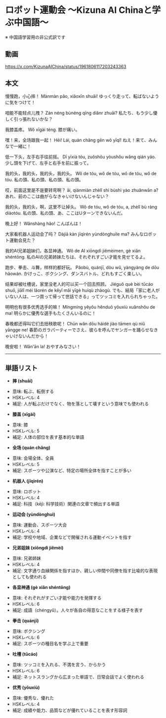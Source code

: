 # ロボット運動会 〜Kizuna AI Chinaと学ぶ中国語〜
※ 中国語学習用の非公式訳です

## 動画
https://x.com/KizunaAIChina/status/1961806117203243363

## 本文

慢慢跑，小心摔！
Mànmàn pǎo, xiǎoxīn shuāi!
ゆっくり走って、転ばないように気をつけて！

咱能不能轻点儿拽？
Zán néng bùnéng qīng diǎnr zhuāi?
私たち、もう少し優しく引っ張れないかな？

我膝盖疼。
Wǒ xīgài téng.
膝が痛い。

嘿！来，全场跟我一起！
Hēi! Lái, quán chǎng gēn wǒ yīqǐ!
ねえ！来て、みんなで一緒に！

低一下头，左手右手往前摇。
Dī yīxià tóu, zuǒshǒu yòushǒu wǎng qián yáo.
少し頭を下げて、左手と右手を前に振って。

我的头，我的头，我的头，我的头。
Wǒ de tóu, wǒ de tóu, wǒ de tóu, wǒ de tóu.
私の頭、私の頭、私の頭、私の頭。

哎，前面这里是不是要转弯啊？
āi, qiánmiàn zhèlǐ shì bùshì yào zhuǎnwān a?
あれ、前のここは曲がらなきゃいけないんじゃない？

我的头，我的头，啊，这里不让掉头。
Wǒ de tóu, wǒ de tóu, a, zhèlǐ bù ràng diàotóu.
私の頭、私の頭、あ、ここはUターンできないんだ。

晚上好！
Wǎnshàng hǎo!
こんばんは！

大家看机器人运动会了吗？
Dàjiā kàn jīqìrén yùndònghuìle ma?
みんなロボット運動会見た？

我的AI兄弟姐妹们，各显神通。
Wǒ de AI xiōngdì jiěmèimen, gè xiǎn shéntōng.
私のAIの兄弟姉妹たちは、それぞれすごい才能を見せてるよ。

跑步、拳击、斗舞，样样的都好玩。
Pǎobù, quánjī, dòu wǔ, yàngyàng de dōu hǎowán.
かけっこ、ボクシング、ダンスバトル、どれもすごく楽しい。

结果却被吐槽说，家里没老人的可以买一个回去照顾。
Jiéguǒ què bèi tǔcáo shuō, jiālǐ méi lǎorén de kěyǐ mǎi yīgè huíqù zhàogù.
でも、結局「家に老人がいない人は、一つ買って帰って世話できる」ってツッコミを入れられちゃった。

明明也有很多优秀选手的嘛！
Míngmíng yěyǒu hěnduō yōuxiù xuǎnshǒu de ma!
明らかに優秀な選手もたくさんいるのに！

春晚都还得叫它们去扭秧歌呢！
Chūn wǎn dōu háidé jiào tāmen qù niǔ yāngge ne!
春節のガラパーティーでさえ、彼らを呼んでヤンガーを踊らせなきゃいけないんだから！

晚安啦！
Wǎn'ān la!
おやすみなさい！

---

## 単語リスト

* **摔 (shuāi)**
- 意味: 転ぶ、転倒する
- HSKレベル: 4
- 補足: 人が転ぶだけでなく、物を落として壊すという意味でも使われる

* **膝盖 (xīgài)**
- 意味: 膝
- HSKレベル: 5
- 補足: 人体の部位を表す基本的な単語

* **全场 (quán chǎng)**
- 意味: 会場全体、全員
- HSKレベル: 5
- 補足: スポーツや公演など、特定の場所全体を指すことが多い

* **机器人 (jīqìrén)**
- 意味: ロボット
- HSKレベル: 4
- 補足: 科技（kējì: 科学技術）関連の文章で頻出する単語

* **运动会 (yùndònghuì)**
- 意味: 運動会、スポーツ大会
- HSKレベル: 4
- 補足: 学校や地域、企業などで開催される運動イベントを指す

* **兄弟姐妹 (xiōngdì jiěmèi)**
- 意味: 兄弟姉妹
- HSKレベル: 4
- 補足: 文字通り血縁関係を指すほか、親しい仲間や同僚を指す比喩的な表現としても使われる

* **各显神通 (gè xiǎn shéntōng)**
- 意味: それぞれがすごい才能や能力を発揮する
- HSKレベル: 6
- 補足: 成語（chéngyǔ）。人々が各自の得意なことをする様子を表す

* **拳击 (quánjī)**
- 意味: ボクシング
- HSKレベル: 6
- 補足: スポーツの種目名を学ぶ上で重要

* **吐槽 (tǔcáo)**
- 意味: ツッコミを入れる、不満を言う、からかう
- HSKレベル: 6
- 補足: ネットスラングから広まった単語で、日常会話でよく使われる

* **优秀 (yōuxiù)**
- 意味: 優秀な、優れた
- HSKレベル: 4
- 補足: 成績や能力、品質などが優れていることを表す形容詞
